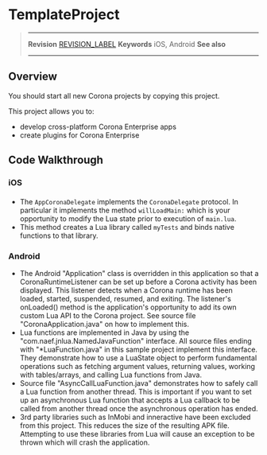 # TemplateProject

> --------------------- ------------------------------------------------------------------------------------------
> __Revision__          [REVISION_LABEL](REVISION_URL)
> __Keywords__          iOS, Android
> __See also__          
> --------------------- ------------------------------------------------------------------------------------------

## Overview

You should start all new Corona projects by copying this project.

This project allows you to:

* develop cross-platform Corona Enterprise apps
* create plugins for Corona Enterprise

## Code Walkthrough

### iOS

#### 
* The `AppCoronaDelegate` implements the `CoronaDelegate` protocol. In particular it implements the method `willLoadMain:` which is your opportunity to modify the Lua state prior to execution of `main.lua`. 
* This method creates a Lua library called `myTests` and binds native functions to that library.

### Android

* The Android "Application" class is overridden in this application so that a CoronaRuntimeListener can be set up before a Corona activity has been displayed.  This listener detects when a Corona runtime has been loaded, started, suspended, resumed, and exiting.  The listener's onLoaded() method is the application's opportunity to add its own custom Lua API to the Corona project.  See source file "CoronaApplication.java" on how to implement this.
* Lua functions are implemented in Java by using the "com.naef.jnlua.NamedJavaFunction" interface.  All source files ending with "*LuaFunction.java" in this sample project implement this interface.  They demonstrate how to use a LuaState object to perform fundamental operations such as fetching argument values, returning values, working with tables/arrays, and calling Lua functions from Java.
* Source file "AsyncCallLuaFunction.java" demonstrates how to safely call a Lua function from another thread.  This is important if you want to set up an asynchronous Lua function that accepts a Lua callback to be called from another thread once the asynchronous operation has ended.
* 3rd party libraries such as InMobi and inneractive have been excluded from this project.  This reduces the size of the resulting APK file.  Attempting to use these libraries from Lua will cause an exception to be thrown which will crash the application.

